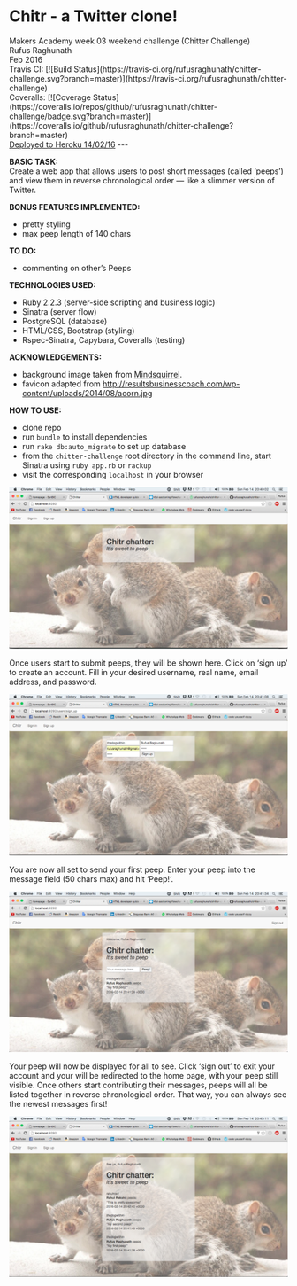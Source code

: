 <h1><b>Chitr - a Twitter clone!</b></h1>
Makers Academy week 03 weekend challenge (Chitter Challenge)<br>
Rufus Raghunath<br>
Feb 2016<br>
Travis CI: [![Build Status](https://travis-ci.org/rufusraghunath/chitter-challenge.svg?branch=master)](https://travis-ci.org/rufusraghunath/chitter-challenge)<br>
Coveralls: [![Coverage Status](https://coveralls.io/repos/github/rufusraghunath/chitter-challenge/badge.svg?branch=master)](https://coveralls.io/github/rufusraghunath/chitter-challenge?branch=master)
<br>
<a href="https://chitr-chatter.herokuapp.com">Deployed to Heroku 14/02/16</a>
---

<b>BASIC TASK:</b><br>
Create a web app that allows users to post short messages (called ‘peeps’) and view them in reverse chronological order — like a slimmer version of Twitter.

<b>BONUS FEATURES IMPLEMENTED:</b><br>
- pretty styling
- max peep length of 140 chars

<b>TO DO:</b><br>
- commenting on other’s Peeps

<b>TECHNOLOGIES USED:</b><br>
- Ruby 2.2.3 (server-side scripting and business logic)
- Sinatra (server flow)
- PostgreSQL (database)
- HTML/CSS, Bootstrap (styling)
- Rspec-Sinatra, Capybara, Coveralls (testing)

<b>ACKNOWLEDGEMENTS:</b><br>
- background image taken from <a href="https://mindsquirrel.files.wordpress.com/2013/08/1239080_595835303792436_526432645_o.jpg">Mindsquirrel</a>.
- favicon adapted from http://resultsbusinesscoach.com/wp-content/uploads/2014/08/acorn.jpg

<b>HOW TO USE:</b><br>
- clone repo
- run ```bundle``` to install dependencies
- run ```rake db:auto_migrate``` to set up database
- from the ```chitter-challenge``` root directory in the command line, start Sinatra using ```ruby app.rb``` or ```rackup```
- visit the corresponding ```localhost``` in your browser

![Screenshot](/app/public/images/screenshots/visit-home.png)

Once users start to submit peeps, they will be shown here. Click on ‘sign up’ to create an account. Fill in your desired username, real name, email address, and password.

![Screenshot](/app/public/images/screenshots/sign-up.png)

You are now all set to send your first peep. Enter your peep into the message field (50 chars max) and hit ‘Peep!’.

![Screenshot](/app/public/images/screenshots/list-peeps.png)

Your peep will now be displayed for all to see. Click ‘sign out’ to exit your account and your will be redirected to the home page, with your peep still visible. Once others start contributing their messages, peeps will all be listed together in reverse chronological order. That way, you can always see the newest messages first!

![Screenshot](/app/public/images/screenshots/sign-out.png)

